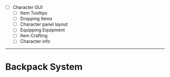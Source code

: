 - [ ] Character GUI
	- [ ] Item Tooltips
	- [ ] Dropping Items
	- [ ] Character panel layout
	- [ ] Equipping Equipment
	- [ ] Item Crafting
	- [ ] Character info

---
# Backpack System

